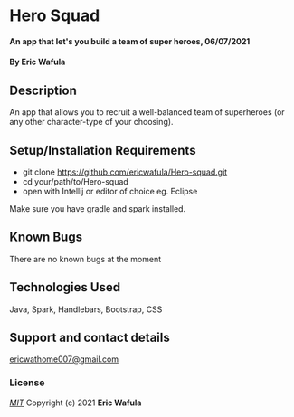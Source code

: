 # Hero Squad
#### An app that let's you build a team of super heroes, 06/07/2021
#### By **Eric Wafula**
## Description
An app that allows you to recruit a well-balanced team of superheroes (or any other character-type of your choosing).
## Setup/Installation Requirements
* git clone https://github.com/ericwafula/Hero-squad.git
* cd your/path/to/Hero-squad
* open with Intellij or editor of choice eg. Eclipse

Make sure you have gradle and spark installed.
## Known Bugs
There are no known bugs at the moment
## Technologies Used
Java, Spark, Handlebars, Bootstrap, CSS
## Support and contact details
ericwathome007@gmail.com
### License
*[MIT](license.txt)*
Copyright (c) 2021 **Eric Wafula**